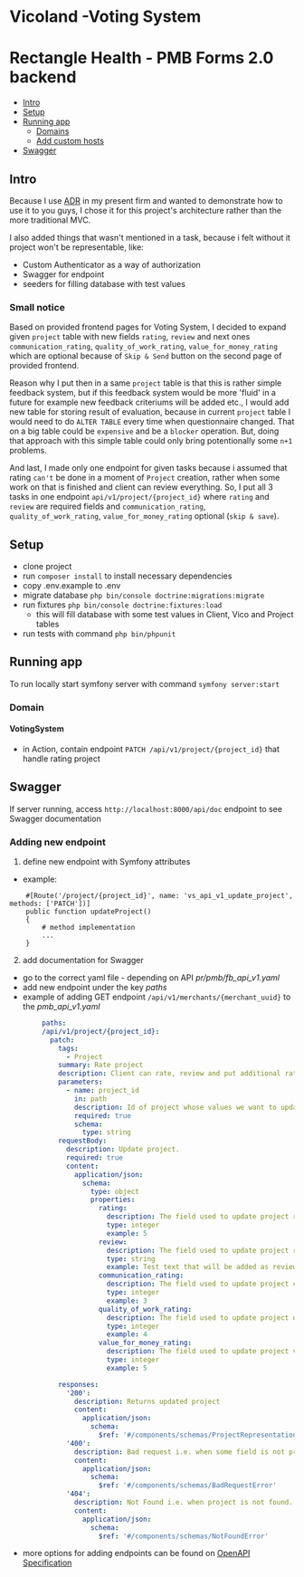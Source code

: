 # Vicoland -Voting System
# Rectangle Health - PMB Forms 2.0 backend

* [Intro](#intro)
* [Setup](#setup)
* [Running app](#running-app)
  * [Domains](#domains)
  * [Add custom hosts](#add-custom-hosts)
* [Swagger](#swagger)

## Intro
Because I use [ADR](https://devot.team/blog/adr-the-alternative-to-mainstream-architectures) in my present firm
and wanted to demonstrate how to use it to you guys, I chose it for this project's architecture rather than the more traditional MVC.

I also added things that wasn't mentioned in a task, because i felt without it project won't be representable, like:
* Custom Authenticator as a way of authorization
* Swagger for endpoint
* seeders for filling database with test values

### Small notice
Based on provided frontend pages for Voting System, I decided to expand given `project` table with new fields 
`rating`, `review` and next ones `communication_rating`, `quality_of_work_rating`, `value_for_money_rating` which are
optional because of `Skip & Send` button on the second page of provided frontend.

Reason why I put then in a same `project` table is that this is rather simple feedback system, but 
if this feedback system would be more 'fluid' in a future for example new feedback criteriums will be added etc., I would add new
table for storing result of evaluation, because in current `project` table I would need to do `ALTER TABLE` 
every time when questionnaire changed. That on a big table could be `expensive` and be a `blocker` operation.
But, doing that approach with this simple table could only bring potentionally some `n+1` problems.

And last, I made only one endpoint for given tasks because i assumed that rating `can't` be done
in a moment of `Project` creation, rather when some work on that is finished and client can review
everything. So, I put all 3 tasks in one endpoint `api/v1/project/{project_id}` where `rating` and `review` are required 
fields and `communication_rating`, `quality_of_work_rating`, `value_for_money_rating` optional (`skip & save`).

## Setup

* clone project
* run `composer install` to install necessary dependencies
* copy .env.example to .env
* migrate database `php bin/console doctrine:migrations:migrate`
* run fixtures `php bin/console doctrine:fixtures:load`
  * this will fill database with some test values in Client, Vico and Project tables
* run tests with command `php bin/phpunit`

## Running app
To run locally start symfony server with command `symfony server:start`
### Domain

#### VotingSystem
- in Action, contain endpoint `PATCH /api/v1/project/{project_id}` that handle rating project

## Swagger
If server running, access `http://localhost:8000/api/doc` endpoint to see Swagger documentation

### Adding new endpoint
1. define new endpoint with Symfony attributes
* example:
```
    #[Route('/project/{project_id}', name: 'vs_api_v1_update_project', methods: ['PATCH'])]
    public function updateProject() 
    {
        # method implementation
        ...
    }
```
2. add documentation for Swagger
* go to the correct yaml file - depending on API _pr/pmb/fb_api_v1.yaml_
* add new endpoint under the key _paths_
* example of adding GET endpoint ``/api/v1/merchants/{merchant_uuid}`` to the _pmb_api_v1.yaml_
```yaml
        paths:
        /api/v1/project/{project_id}:
          patch:
            tags:
              - Project
            summary: Rate project
            description: Client can rate, review and put additional ratings which are optional to project
            parameters:
              - name: project_id
                in: path
                description: Id of project whose values we want to update.
                required: true
                schema:
                  type: string
            requestBody:
              description: Update project.
              required: true
              content:
                application/json:
                  schema:
                    type: object
                    properties:
                      rating:
                        description: The field used to update project rating (range 1 to 5).
                        type: integer
                        example: 5
                      review:
                        description: The field used to update project review.
                        type: string
                        example: Test text that will be added as review
                      communication_rating:
                        description: The field used to update project communication rating (range 1 to 5).
                        type: integer
                        example: 3
                      quality_of_work_rating:
                        description: The field used to update project quality of work rating (range 1 to 5).
                        type: integer
                        example: 4
                      value_for_money_rating:
                        description: The field used to update project value for money rating (range 1 to 5).
                        type: integer
                        example: 5

            responses:
              '200':
                description: Returns updated project
                content:
                  application/json:
                    schema:
                      $ref: '#/components/schemas/ProjectRepresentation'
              '400':
                description: Bad request i.e. when some field is not provided in request
                content:
                  application/json:
                    schema:
                      $ref: '#/components/schemas/BadRequestError'
              '404':
                description: Not Found i.e. when project is not found.
                content:
                  application/json:
                    schema:
                      $ref: '#/components/schemas/NotFoundError'
```

* more options for adding endpoints can be found on [OpenAPI Specification](https://swagger.io/specification/)

